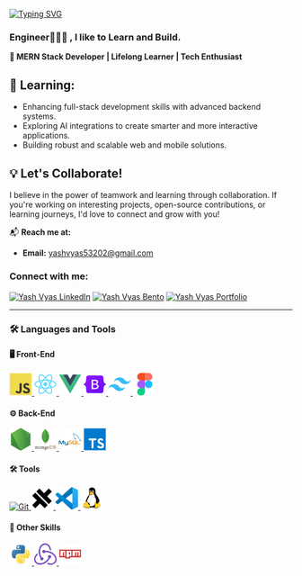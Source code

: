 [![Typing SVG](https://readme-typing-svg.herokuapp.com?color=%2338C2FF&size=24&vCenter=true&width=500&height=28&lines=Hey+there%2C+I'm+Yash+Vyas)](https://git.io/typing-svg)

###  Engineer👨🏻‍💻 , I like to Learn and Build.
**🚀 MERN Stack Developer | Lifelong Learner | Tech Enthusiast**


## 🌱 Learning:
- Enhancing full-stack development skills with advanced backend systems.  
- Exploring AI integrations to create smarter and more interactive applications.  
- Building robust and scalable web and mobile solutions.  


## 💡 Let's Collaborate!
I believe in the power of teamwork and learning through collaboration. If you're working on interesting projects, open-source contributions, or learning journeys, I'd love to connect and grow with you!  

📬 **Reach me at:**  
- **Email:** yashvyas53202@gmail.com  

### Connect with me:

<p align="left">
<a href="https://www.linkedin.com/in/yash503/" target="_blank"><img align="center" src="https://img.shields.io/badge/linkedin-%231E77B5.svg?&style=for-the-badge&logo=linkedin&logoColor=white" alt="Yash Vyas LinkedIn" height="30" width="120" /></a>
<a href="https://bento.me/yash-vyas" target="_blank"><img align="center" src="https://img.shields.io/badge/Bento-%23FF6F61.svg?&style=for-the-badge&logo=linktree&logoColor=white" alt="Yash Vyas Bento" height="30" width="100" /></a>
<a href="https://yashh503.vercel.app/" target="_blank"><img align="center" src="https://img.shields.io/badge/Portfolio-%2316A085.svg?&style=for-the-badge&logo=vercel&logoColor=white" alt="Yash Vyas Portfolio" height="30" width="120" /></a>
</p>
<hr />

### 🛠️ Languages and Tools

#### 🖥️ Front-End
<p align="left">
<a href="https://developer.mozilla.org/en-US/docs/Web/JavaScript" target="_blank"> <img src="https://raw.githubusercontent.com/devicons/devicon/master/icons/javascript/javascript-original.svg" alt="JavaScript" width="40" height="40"/> </a> 
<a href="https://reactjs.org/" target="_blank"> <img src="https://raw.githubusercontent.com/devicons/devicon/master/icons/react/react-original.svg" alt="React.js" width="40" height="40"/> </a>
<a href="https://vuejs.org/" target="_blank"> <img src="https://raw.githubusercontent.com/devicons/devicon/master/icons/vuejs/vuejs-original.svg" alt="Vue.js" width="40" height="40"/> </a>
<a href="https://getbootstrap.com/" target="_blank"> <img src="https://raw.githubusercontent.com/devicons/devicon/master/icons/bootstrap/bootstrap-original.svg" alt="Bootstrap" width="40" height="40"/> </a>
<a href="https://tailwindcss.com/" target="_blank"> <img src="https://raw.githubusercontent.com/devicons/devicon/master/icons/tailwindcss/tailwindcss-plain.svg" alt="Tailwind CSS" width="40" height="40"/> </a>
<a href="https://www.figma.com/" target="_blank"> <img src="https://raw.githubusercontent.com/devicons/devicon/master/icons/figma/figma-original.svg" alt="Figma" width="40" height="40"/> </a>
</p>

#### ⚙️ Back-End
<p align="left">
<a href="https://nodejs.org/en/docs/" target="_blank"> <img src="https://raw.githubusercontent.com/devicons/devicon/master/icons/nodejs/nodejs-original.svg" alt="Node.js" width="40" height="40"/> </a>
<a href="https://www.mongodb.com/" target="_blank"> <img src="https://raw.githubusercontent.com/devicons/devicon/master/icons/mongodb/mongodb-original-wordmark.svg" alt="MongoDB" width="40" height="40"/> </a>
<a href="https://www.mysql.com/" target="_blank"> <img src="https://raw.githubusercontent.com/devicons/devicon/master/icons/mysql/mysql-original-wordmark.svg" alt="MySQL" width="40" height="40"/> </a>
<a href="https://www.typescriptlang.org/" target="_blank"> <img src="https://raw.githubusercontent.com/devicons/devicon/master/icons/typescript/typescript-original.svg" alt="TypeScript" width="40" height="40"/> </a> 
</p>

#### 🛠️ Tools
<p align="left">
<a href="https://git-scm.com/" target="_blank"> <img src="https://www.vectorlogo.zone/logos/git-scm/git-scm-icon.svg" alt="Git" width="40" height="40"/> </a>
<a href="https://capacitorjs.com/" target="_blank"> <img src="https://raw.githubusercontent.com/ionic-team/ionicons/main/src/svg/logo-capacitor.svg" alt="Capacitor" width="40" height="40"/> </a>
<a href="https://code.visualstudio.com/" target="_blank"> <img src="https://raw.githubusercontent.com/devicons/devicon/master/icons/vscode/vscode-original.svg" alt="VS Code" width="40" height="40"/> </a>
<a href="https://www.linux.org/" target="_blank"> <img src="https://raw.githubusercontent.com/devicons/devicon/master/icons/linux/linux-original.svg" alt="Linux" width="40" height="40"/> </a>
</p>

#### 🔧 Other Skills
<p align="left">
<a href="https://www.python.org" target="_blank"> <img src="https://raw.githubusercontent.com/devicons/devicon/master/icons/python/python-original.svg" alt="Python" width="40" height="40"/> </a>
<a href="https://redux.js.org/" target="_blank"> <img src="https://raw.githubusercontent.com/devicons/devicon/master/icons/redux/redux-original.svg" alt="Redux" width="40" height="40"/> </a>
<a href="https://www.npmjs.com/" target="_blank"> <img src="https://raw.githubusercontent.com/devicons/devicon/master/icons/npm/npm-original-wordmark.svg" alt="npm" width="40" height="40"/> </a>
</p>


